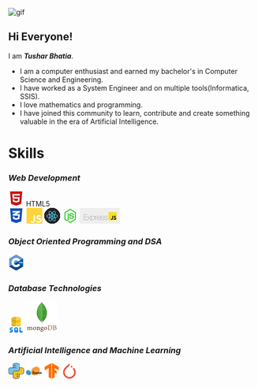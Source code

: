 ![gif](https://media3.giphy.com/media/v1.Y2lkPTc5MGI3NjExOGJtaDU2ejNxZHh0NXM5cXVhM2NuZjN3dmJ4NTRuajZ4YzdtdzEzbyZlcD12MV9pbnRlcm5hbF9naWZfYnlfaWQmY3Q9Zw/RbDKaczqWovIugyJmW/giphy.gif)
<h2>Hi Everyone!</h2>
I am <em><strong>Tushar Bhatia</strong></em>. 

<ul>
  <li>I am a computer enthusiast and earned my bachelor's in Computer Science and Engineering.</li>
  <li>I have worked as a System Engineer and on multiple tools(Informatica, SSIS).</li>
  <li>I love mathematics and programming.</li>
  <li>I have joined this community to learn, contribute and create something valuable in the era of Artificial Intelligence. </li>
</ul>

<h1>Skills</h1>

<h3><em>Web Development</em></h3>

![html](html.JPG) HTML5 <br>
![css](css.JPG)
![JavaScript](js.JPG)
![react](react.gif)
![NodeJs](nodejs.JPG)
![express](express.JPG)

<h3><em>Object Oriented Programming and DSA</em></h3>

![c++](c-.png)

<h3><em>Database Technologies</em></h3>

![sql](sql.png)
![mongodb](mongodb.svg)

<h3><em>Artificial Intelligence and Machine Learning</em></h3>

![python](python.png)
![scikit-learn](scikit-learn.png)
![tensorFlow](TensorFlow.png)
![pyTorch](PyTorch.png)



<!---
tusharx0809/tusharx0809 is a ✨ particular ✨ repository because its `README.md` (this file) appears on your GitHub profile.
You can click the Preview link to take a look at your changes.
--->
